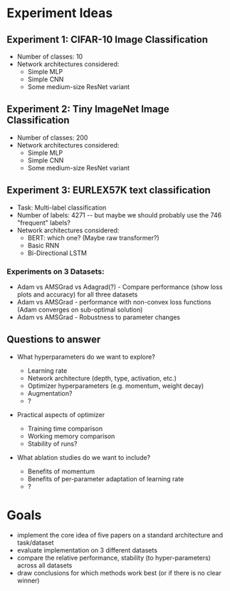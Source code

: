 # Experiment Ideas

## Experiment 1: CIFAR-10 Image Classification
* Number of classes: 10
* Network architectures considered:
  * Simple MLP
  * Simple CNN
  * Some medium-size ResNet variant


## Experiment 2: Tiny ImageNet Image Classification
* Number of classes: 200
* Network architectures considered:
  * Simple MLP
  * Simple CNN
  * Some medium-size ResNet variant


## Experiment 3: EURLEX57K text classification
* Task: Multi-label classification
* Number of labels: 4271 -- but maybe we should probably use the 746 "frequent" labels?
* Network architectures considered:
  * BERT: which one? (Maybe raw transformer?)
  * Basic RNN
  * Bi-Directional LSTM 

### Experiments on 3 Datasets:
* Adam vs AMSGrad vs Adagrad(?) - Compare performance (show loss plots and accuracy) for all three datasets
* Adam vs AMSGrad - performance with non-convex loss functions (Adam converges on sub-optimal solution)
* Adam vs AMSGrad - Robustness to parameter changes


## Questions to answer
* What hyperparameters do we want to explore?
  * Learning rate
  * Network architecture (depth, type, activation, etc.)
  * Optimizer hyperparameters (e.g. momentum, weight decay)
  * Augmentation?
  * ?

* Practical aspects of optimizer
  * Training time comparison
  * Working memory comparison
  * Stability of runs?

* What ablation studies do we want to include?
  * Benefits of momentum
  * Benefits of per-parameter adaptation of learning rate
  * ?

# Goals
* implement the core idea of five papers on a standard architecture and task/dataset
* evaluate implementation on 3 different datasets
* compare the relative performance, stability (to hyper-parameters) across all datasets
* draw conclusions for which methods work best (or if there is no clear winner)
